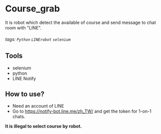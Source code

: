# Course_grab
It is robot which detect the available of course and send message to chat room with "LINE".
###### tags: `Python` `LINErobot` `selenium`

## Tools
* selenium
* python
* LINE Notify

## How to use?
* Need an account of LINE
* Go to https://notify-bot.line.me/zh_TW/ and get the token for 1-on-1 chats.

**It is illegal to select course by robot.**
